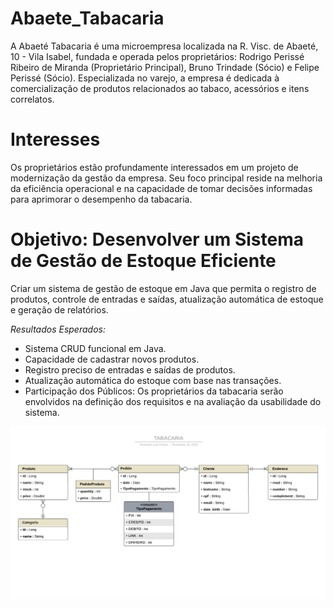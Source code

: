 # Abaete_Tabacaria

A Abaeté Tabacaria é uma microempresa localizada na R. Visc. de Abaeté, 10 - Vila Isabel, fundada e operada pelos proprietários: Rodrigo Perissé Ribeiro de Miranda (Proprietário Principal), Bruno Trindade (Sócio) e Felipe Perissé (Sócio). Especializada no varejo, a empresa é dedicada à comercialização de produtos relacionados ao tabaco, acessórios e itens correlatos.

# Interesses

Os proprietários estão profundamente interessados em um projeto de modernização da gestão da empresa. Seu foco principal reside na melhoria da eficiência operacional e na capacidade de tomar decisões informadas para aprimorar o desempenho da tabacaria.

# Objetivo: Desenvolver um Sistema de Gestão de Estoque Eficiente

Criar um sistema de gestão de estoque em Java que permita o registro de produtos, controle de entradas e saídas, atualização automática de estoque e geração de relatórios.

*Resultados Esperados:*
- Sistema CRUD funcional em Java.
- Capacidade de cadastrar novos produtos.
- Registro preciso de entradas e saídas de produtos.
- Atualização automática do estoque com base nas transações.
- Participação dos Públicos: Os proprietários da tabacaria serão envolvidos na definição dos requisitos e na avaliação da usabilidade do sistema.


<img src="/UML_TABACARIA.png">
